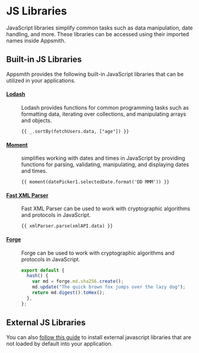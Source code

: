 # JS Libraries

JavaScript libraries simplify common tasks such as data manipulation, date handling, and more. These libraries can be accessed using their imported names inside Appsmith.

## Built-in JS Libraries

Appsmith provides the following built-in JavaScript libraries that can be utilized in your applications.

#### [Lodash](https://lodash.com/docs/4.17.15)

<dd>
Lodash provides functions for common programming tasks such as formatting data, iterating over collections, and manipulating arrays and objects.

```
{{ _.sortBy(fetchUsers.data, ["age"]) }}
```

</dd>

#### [Moment](https://momentjs.com/docs/)

<dd>
simplifies working with dates and times in JavaScript by providing functions for parsing, validating, manipulating, and displaying dates and times.

```
{{ moment(datePicker1.selectedDate.format('DD MMM')) }}
```

</dd>

#### [Fast XML Parser](https://github.com/NaturalIntelligence/fast-xml-parser#readme)

<dd>
Fast XML Parser can be used to work with cryptographic algorithms and protocols in JavaScript.

```
{{ xmlParser.parse(xmlAPI.data) }}
```

</dd>

#### [Forge](https://github.com/digitalbazaar/forge)

<dd>
Forge can be used to work with cryptographic algorithms and protocols in JavaScript.

```javascript
export default {
  hash() {
    var md = forge.md.sha256.create();
    md.update("The quick brown fox jumps over the lazy dog");
    return md.digest().toHex();
  },
};
```

</dd>

## External JS Libraries

You can also [follow this guide](core-concepts/writing-code/ext-libraries) to install external javascript libraries that are not loaded by default into your application.

